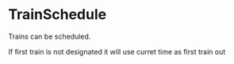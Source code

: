 # TrainSchedule

Trains can be scheduled.

If first train is not designated it will use curret time as first train out



